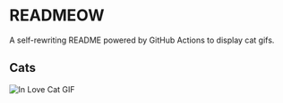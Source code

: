 # READMEOW

A self-rewriting README powered by GitHub Actions to display cat gifs.

## Cats

![In Love Cat GIF](https://media1.giphy.com/media/v1.Y2lkPTlhY2QwMmRheWJjN21ibTN3c3JqZWVieDN3d3ppaHh1cTc2M3gyb2h4MnlwODVqcyZlcD12MV9naWZzX3NlYXJjaCZjdD1n/MDJ9IbxxvDUQM/200.gif)
